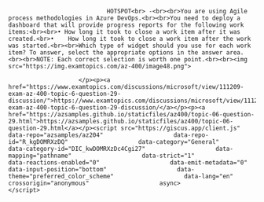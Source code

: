 <p class="card-text">
							
								HOTSPOT<br> -<br><br>You are using Agile process methodologies in Azure DevOps.<br><br>You need to deploy a dashboard that will provide progress reports for the following work items:<br><br>•	How long it took to close a work item after it was created.<br>•	How long it took to close a work item after the work was started.<br><br>Which type of widget should you use for each work item? To answer, select the appropriate options in the answer area.<br><br>NOTE: Each correct selection is worth one point.<br><br><img src="https://img.examtopics.com/az-400/image48.png">
							
						</p><p><a href="https://www.examtopics.com/discussions/microsoft/view/111209-exam-az-400-topic-6-question-29-discussion/">https://www.examtopics.com/discussions/microsoft/view/111209-exam-az-400-topic-6-question-29-discussion/</a></p><p><a href="https://azsamples.github.io/staticfiles/az400/topic-06-question-29.html">https://azsamples.github.io/staticfiles/az400/topic-06-question-29.html</a></p><script src="https://giscus.app/client.js"                    data-repo="azsamples/az204"                    data-repo-id="R_kgDOMRXzDQ"                    data-category="General"                    data-category-id="DIC_kwDOMRXzDc4Cgi27"                    data-mapping="pathname"                    data-strict="1"                    data-reactions-enabled="0"                    data-emit-metadata="0"                    data-input-position="bottom"                    data-theme="preferred_color_scheme"                    data-lang="en"                    crossorigin="anonymous"                    async>                    </script>